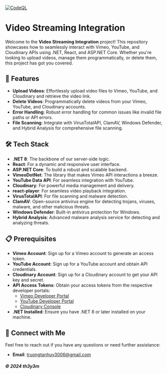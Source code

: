 [![CodeQL](https://github.com/th3y3m/video-streaming/actions/workflows/github-code-scanning/codeql/badge.svg)](https://github.com/th3y3m/video-streaming/actions/workflows/github-code-scanning/codeql)

# Video Streaming Integration

Welcome to the **Video Streaming Integration** project! This repository showcases how to seamlessly interact with Vimeo, YouTube, and Cloudinary APIs using .NET, React, and ASP.NET Core. Whether you're looking to upload videos, manage them programmatically, or delete them, this project has got you covered.

## 🚀 Features

- **Upload Videos**: Effortlessly upload video files to Vimeo, YouTube, and Cloudinary and retrieve the video link.
- **Delete Videos**: Programmatically delete videos from your Vimeo, YouTube, and Cloudinary accounts.
- **Error Handling**: Robust error handling for common issues like invalid file paths or API errors.
- **File Scanning**: Integrate with VirusTotalAPI, ClamAV, Windows Defender, and Hybrid Analysis for comprehensive file scanning.

## 🛠️ Tech Stack

- **.NET 8**: The backbone of our server-side logic.
- **React**: For a dynamic and responsive user interface.
- **ASP.NET Core**: To build a robust and scalable backend.
- **VimeoDotNet**: The library that makes Vimeo API interactions a breeze.
- **YouTube Data API**: For seamless integration with YouTube.
- **Cloudinary**: For powerful media management and delivery.
- **react-player**: For seamless video playback integration.
- **VirusTotalAPI**: For file scanning and malware detection.
- **ClamAV**: Open-source antivirus engine for detecting trojans, viruses, malware, and other malicious threats.
- **Windows Defender**: Built-in antivirus protection for Windows.
- **Hybrid Analysis**: Advanced malware analysis service for detecting and analyzing threats.

## 📋 Prerequisites

- **Vimeo Account**: Sign up for a Vimeo account to generate an access token.
- **YouTube Account**: Sign up for a YouTube account and obtain API credentials.
- **Cloudinary Account**: Sign up for a Cloudinary account to get your API key and secret.
- **API Access Tokens**: Obtain your access tokens from the respective developer portals:
  - [Vimeo Developer Portal](https://developer.vimeo.com/apps)
  - [YouTube Developer Portal](https://console.developers.google.com/)
  - [Cloudinary Console](https://cloudinary.com/console)
- **.NET Installed**: Ensure you have .NET 8 or later installed on your machine.

## 📧 Connect with Me

Feel free to reach out if you have any questions or need further assistance:
- **Email**: truongtanhuy3006@gmail.com

##### © 2024 th3y3m
